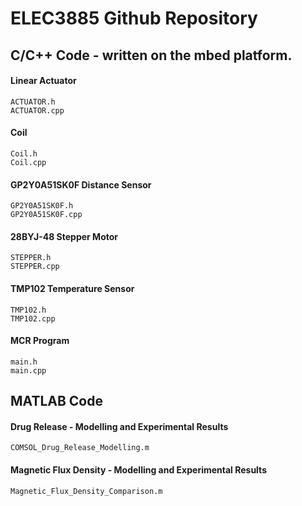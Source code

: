 # ELEC3885 Github Repository



## C/C++ Code - written on the mbed platform.

#### Linear Actuator
    ACTUATOR.h  
    ACTUATOR.cpp  
#### Coil
    Coil.h  
    Coil.cpp  
#### GP2Y0A51SK0F Distance Sensor
    GP2Y0A51SK0F.h  
    GP2Y0A51SK0F.cpp  
#### 28BYJ-48 Stepper Motor
    STEPPER.h  
    STEPPER.cpp  
#### TMP102 Temperature Sensor
    TMP102.h  
    TMP102.cpp  

#### MCR Program
    main.h  
    main.cpp  



## MATLAB Code

#### Drug Release - Modelling and Experimental Results
    COMSOL_Drug_Release_Modelling.m
   
#### Magnetic Flux Density - Modelling and Experimental Results
    Magnetic_Flux_Density_Comparison.m



